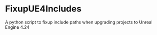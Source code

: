 # FixupUE4Includes
A python script to fixup include paths when upgrading projects to Unreal Engine 4.24
